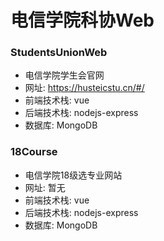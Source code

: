 # 电信学院科协Web

### StudentsUnionWeb
* 电信学院学生会官网
* 网址: https://husteicstu.cn/#/
* 前端技术栈: vue
* 后端技术栈: nodejs-express
* 数据库: MongoDB

### 18Course
* 电信学院18级选专业网站
* 网址: 暂无
* 前端技术栈: vue
* 后端技术栈: nodejs-express
* 数据库: MongoDB
